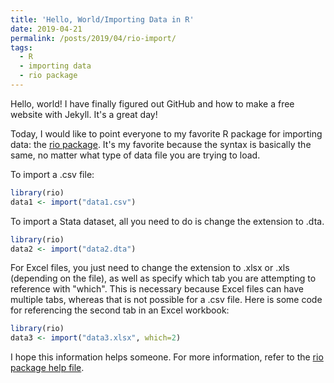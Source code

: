 ```yaml
---
title: 'Hello, World/Importing Data in R'
date: 2019-04-21
permalink: /posts/2019/04/rio-import/
tags:
  - R
  - importing data
  - rio package
---
```


Hello, world! I have finally figured out GitHub and how to make a free website with Jekyll. It's a great day!

Today, I would like to point everyone to my favorite R package for importing data: the [rio package](https://cran.r-project.org/web/packages/rio/vignettes/rio.html). It's my favorite because the syntax is basically the same, no matter what type of data file you are trying to load.

To import a .csv file:
```r
library(rio)
data1 <- import("data1.csv")
```

To import a Stata dataset, all you need to do is change the extension to .dta.
```r
library(rio)
data2 <- import("data2.dta")
```

For Excel files, you just need to change the extension to .xlsx or .xls (depending on the file), as well as specify which tab you are attempting to reference with "which". This is necessary because Excel files can have multiple tabs, whereas that is not possible for a .csv file. Here is some code for referencing the second tab in an Excel workbook:
```r
library(rio)
data3 <- import("data3.xlsx", which=2)
```

I hope this information helps someone. For more information, refer to the [rio package help file](https://cran.r-project.org/web/packages/rio/rio.pdf).
